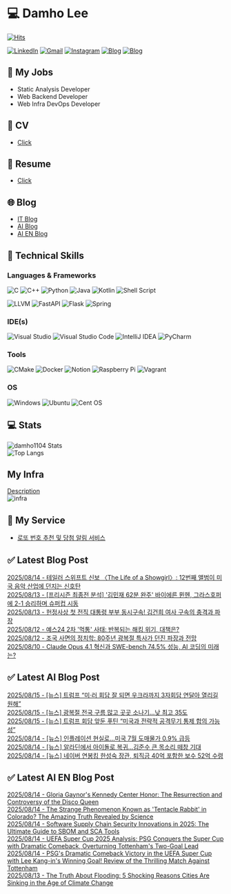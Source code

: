 
# 💻 Damho Lee

[![Hits](https://hits.seeyoufarm.com/api/count/incr/badge.svg?url=https%3A%2F%2Fgithub.com%2Fdamho1104&count_bg=%233D9CC8&title_bg=%23555555&icon=&icon_color=%23E7E7E7&title=hits&edge_flat=false)](https://hits.seeyoufarm.com)  

[![LinkedIn](https://img.shields.io/badge/Linkedin-%230077B5.svg?style=flat&logo=linkedin&logoColor=white)](https://www.linkedin.com/in/damho1104/)
[![Gmail](https://img.shields.io/badge/Gmail-D14836?style=flat&logo=gmail&logoColor=white)](mailto:damho1104@gmail.com)
[![Instagram](https://img.shields.io/badge/Instargram-%23E4405F.svg?style=flat&logo=Instagram&logoColor=white)](https://www.instagram.com/damho1104/)
[![Blog](https://img.shields.io/badge/Blog-%23000000.svg?style=flat&logo=Tistory&logoColor=white)](https://dmomo.co.kr/)
[![Blog](https://img.shields.io/badge/Blog-%23000000.svg?style=flat&logo=WordPress&logoColor=white)](https://blog.ai.dmomo.co.kr/)

## 📃 My Jobs
- Static Analysis Developer
- Web Backend Developer
- Web Infra DevOps Developer

## 📰 CV
- [Click](https://resume.dmomo.net/damho.lee/resume)  

## 📘 Resume
- [Click](https://damho1104.notion.site/8af3191b9815406d95708d9a0cea5a9e)  

## 🌐 Blog
- [IT Blog](https://dmomo.co.kr/)
- [AI Blog](https://blog.ai.dmomo.co.kr/)
- [AI EN Blog](https://ai.trend.dmomo.co.kr/)

## 💪 Technical Skills
### Languages & Frameworks
![C](https://img.shields.io/badge/c-%2300599C.svg?style=flat&logo=c&logoColor=white)
![C++](https://img.shields.io/badge/c++-%2300599C.svg?style=flat&logo=c%2B%2B&logoColor=white)
![Python](https://img.shields.io/badge/Python-3776AB.svg?&style=flat&logo=Python&logoColor=white)
![Java](https://img.shields.io/badge/java-%23ED8B00.svg?style=flat&logo=openjdk&logoColor=white)
![Kotlin](https://img.shields.io/badge/Kotlin-%237F52FF.svg?style=flat&logo=Kotlin&logoColor=white)
![Shell Script](https://img.shields.io/badge/Shell_script-%23121011.svg?style=flat&logo=gnu-bash&logoColor=white)  
  
![LLVM](https://img.shields.io/badge/LLVM/Clang-000B1D.svg?&style=flat&logo=LLVM&logoColor=white)
![FastAPI](https://img.shields.io/badge/FastAPI-005571?style=flat&logo=fastapi)
![Flask](https://img.shields.io/badge/Flask-%23000.svg?style=flat&logo=flask&logoColor=white)
![Spring](https://img.shields.io/badge/Springboot-%236DB33F.svg?style=flat&logo=spring&logoColor=white)
  
  
### IDE(s)
![Visual Studio](https://img.shields.io/badge/Visual%20Studio-5C2D91.svg?style=flat&logo=visual-studio&logoColor=white) 
![Visual Studio Code](https://img.shields.io/badge/Visual%20Studio%20Code-0078d7.svg?style=flat&logo=visual-studio-code&logoColor=white)
![IntelliJ IDEA](https://img.shields.io/badge/IntelliJIDEA-000000.svg?style=flat&logo=intellij-idea&logoColor=white) 
![PyCharm](https://img.shields.io/badge/PyCharm-143?style=flat&logo=pycharm&logoColor=black&color=black&labelColor=green) 


### Tools
![CMake](https://img.shields.io/badge/CMake-%23008FBA.svg?style=flat&logo=cmake&logoColor=white)
![Docker](https://img.shields.io/badge/docker-%230db7ed.svg?style=flat&logo=docker&logoColor=white)
![Notion](https://img.shields.io/badge/Notion-%23000000.svg?style=flat&logo=notion&logoColor=white)
![Raspberry Pi](https://img.shields.io/badge/-RaspberryPi-C51A4A?style=flat&logo=Raspberry-Pi)
![Vagrant](https://img.shields.io/badge/Vagrant-%231563FF.svg?style=flat&logo=vagrant&logoColor=white)


### OS
![Windows](https://img.shields.io/badge/Windows-0078D6?style=flat&logo=windows&logoColor=white)
![Ubuntu](https://img.shields.io/badge/Ubuntu-E95420?style=flat&logo=ubuntu&logoColor=white)
![Cent OS](https://img.shields.io/badge/Cent%20OS-002260?style=flat&logo=centos&logoColor=F0F0F0)


## :computer: Stats
![damho1104 Stats](https://github-readme-stats.vercel.app/api?username=damho1104&hide=issues&show_icons=true&show=prs_merged,prs_merged_percentage&theme=chartreuse-dark)  
![Top Langs](https://github-readme-stats.vercel.app/api/top-langs/?username=damho1104&layout=compact&theme=chartreuse-dark)


## My Infra
[Description](https://dmomo.co.kr/444)  
![infra](https://nextcloud.dmomo.net/apps/files_sharing/publicpreview/EtWDB9RaEXyf4FT?file=/&fileId=142416&x=6016&y=3384&a=true&etag=eee0bc0c4308201c786211582fdbc678)  





## 📣 My Service
- [로또 번호 추천 및 당첨 알림 서비스](https://lotto.dmomo.co.kr/)  


## ✅ Latest Blog Post

[2025/08/14 - 테일러 스위프트 신보 〈The Life of a Showgirl〉: 12번째 앨범이 미국 음악 산업에 던지는 신호탄](https://dmomo.co.kr/639) <br/>
[2025/08/13 - [프리시즌 최종전 분석] '김민재 62분 완주' 바이에른 뮌헨, 그라스호퍼에 2-1 승리하며 슈퍼컵 시동](https://dmomo.co.kr/638) <br/>
[2025/08/13 - 헌정사상 첫 전직 대통령 부부 동시구속! 김건희 여사 구속의 충격과 파장](https://dmomo.co.kr/637) <br/>
[2025/08/12 - 예스24 2차 '먹통' 사태: 반복되는 해킹 위기, 대책은?](https://dmomo.co.kr/636) <br/>
[2025/08/12 - 조국 사면의 정치학: 80주년 광복절 특사가 던진 파장과 전망](https://dmomo.co.kr/635) <br/>
[2025/08/10 - Claude Opus 4.1 혁신과 SWE-bench 74.5% 성능, AI 코딩의 미래는?](https://dmomo.co.kr/634) <br/>

## ✅ Latest AI Blog Post
[2025/08/15 - [뉴스] 트럼프 “미·러 회담 잘 되면 우크라까지 3자회담 연달아 열리길 원해”](https://blog.ai.dmomo.co.kr/news/8059) <br/>
[2025/08/15 - [뉴스] 광복절 전국 구름 많고 곳곳 소나기…낮 최고 35도](https://blog.ai.dmomo.co.kr/news/8056) <br/>
[2025/08/15 - [뉴스] 트럼프 회담 앞둔 푸틴 “미국과 전략적 공격무기 통제 합의 가능성”](https://blog.ai.dmomo.co.kr/news/8053) <br/>
[2025/08/14 - [뉴스] 인플레이션 현실로…미국 7월 도매물가 0.9% 급등](https://blog.ai.dmomo.co.kr/news/8050) <br/>
[2025/08/14 - [뉴스] 알라딘에서 아이돌로 복귀…김준수 큰 목소리 떼창 기대](https://blog.ai.dmomo.co.kr/news/8047) <br/>
[2025/08/14 - [뉴스] 네이버 연봉킹 한성숙 장관, 퇴직금 40억 포함한 보수 52억 수령](https://blog.ai.dmomo.co.kr/news/8044) <br/>

## ✅ Latest AI EN Blog Post
[2025/08/14 - Gloria Gaynor's Kennedy Center Honor: The Resurrection and Controversy of the Disco Queen](https://ai.trend.dmomo.co.kr/2025/08/gloria-gaynors-kennedy-center-honor.html) <br/>
[2025/08/14 - The Strange Phenomenon Known as 'Tentacle Rabbit' in Colorado? The Amazing Truth Revealed by Science](https://ai.trend.dmomo.co.kr/2025/08/the-strange-phenomenon-known-as.html) <br/>
[2025/08/14 - Software Supply Chain Security Innovations in 2025: The Ultimate Guide to SBOM and SCA Tools](https://ai.trend.dmomo.co.kr/2025/08/software-supply-chain-security.html) <br/>
[2025/08/14 - UEFA Super Cup 2025 Analysis: PSG Conquers the Super Cup with Dramatic Comeback, Overturning Tottenham's Two-Goal Lead](https://ai.trend.dmomo.co.kr/2025/08/uefa-super-cup-2025-analysis-psg.html) <br/>
[2025/08/14 - PSG's Dramatic Comeback Victory in the UEFA Super Cup with Lee Kang-in's Winning Goal! Review of the Thrilling Match Against Tottenham](https://ai.trend.dmomo.co.kr/2025/08/psgs-dramatic-comeback-victory-in-uefa.html) <br/>
[2025/08/13 - The Truth About Flooding: 5 Shocking Reasons Cities Are Sinking in the Age of Climate Change](https://ai.trend.dmomo.co.kr/2025/08/the-truth-about-flooding-5-shocking.html) <br/>
